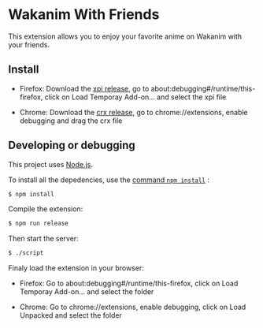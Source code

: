 # Wakanim With Friends

This extension allows you to enjoy your favorite anime on Wakanim with your friends.

## Install

- Firefox: Download the [xpi release](https://github.com/Dragicafit/Wakanim-With-Friends/releases/download/v0.1-beta/Wakanim-With-Friends.xpi), go to about:debugging#/runtime/this-firefox, click on Load Temporay Add-on... and select the xpi file

- Chrome: Download the [crx release](https://github.com/Dragicafit/Wakanim-With-Friends/releases/download/v0.1-beta/Wakanim-With-Friends.crx), go to chrome://extensions, enable debugging and drag the crx file

## Developing or debugging

This project uses [Node.js](https://nodejs.org/en/).

To install all the depedencies, use the [command `npm install`](https://docs.npmjs.com/getting-started/installing-npm-packages-locally) :

```sh
$ npm install
```
Compile the extension:
```sh
$ npm run release
```
Then start the server:

```sh
$ ./script
```
Finaly load the extension in your browser:

- Firefox: Go to about:debugging#/runtime/this-firefox, click on Load Temporay Add-on... and select the folder

- Chrome: Go to chrome://extensions, enable debugging, click on Load Unpacked and select the folder

